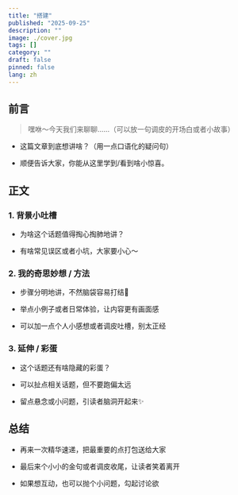 ```yaml
---
title: "搭建"
published: "2025-09-25"
description: ""
image: ./cover.jpg
tags: []
category: ""
draft: false
pinned: false
lang: zh
---
```


## 前言

> 嘿咻～今天我们来聊聊……（可以放一句调皮的开场白或者小故事）

- 这篇文章到底想讲啥？（用一点口语化的疑问句）
    
- 顺便告诉大家，你能从这里学到/看到啥小惊喜。
    

## 正文

### 1. 背景小吐槽

- 为啥这个话题值得掏心掏肺地讲？
    
- 有啥常见误区或者小坑，大家要小心～
    

### 2. 我的奇思妙想 / 方法

- 步骤分明地讲，不然脑袋容易打结🤯
    
- 举点小例子或者日常体验，让内容更有画面感
    
- 可以加一点个人小感想或者调皮吐槽，别太正经
    

### 3. 延伸 / 彩蛋

- 这个话题还有啥隐藏的彩蛋？
    
- 可以扯点相关话题，但不要跑偏太远
    
- 留点悬念或小问题，引读者脑洞开起来✨
    

## 总结

- 再来一次精华速递，把最重要的点打包送给大家
    
- 最后来个小小的金句或者调皮收尾，让读者笑着离开
    
- 如果想互动，也可以抛个小问题，勾起讨论欲